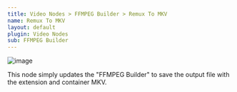 ```yaml
---
title: Video Nodes > FFMPEG Builder > Remux To MKV
name: Remux To MKV
layout: default
plugin: Video Nodes
sub: FFMPEG Builder
---
```


![image](https://user-images.githubusercontent.com/958400/164948077-0f102e00-a90a-4d38-87b7-7a13d79803ce.png)

This node simply updates the "FFMPEG Builder" to save the output file with the extension and container MKV.